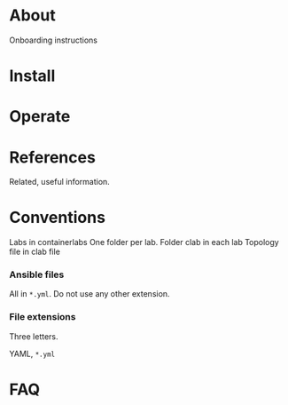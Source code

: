 # About
Onboarding instructions

# Install
# Operate

# References
Related, useful information.


# Conventions
Labs in containerlabs
One folder per lab.
Folder clab in each lab
Topology file in clab file


### Ansible files
All in `*.yml`. Do not use any other extension.

### File extensions
Three letters.

YAML, `*.yml`

# FAQ
